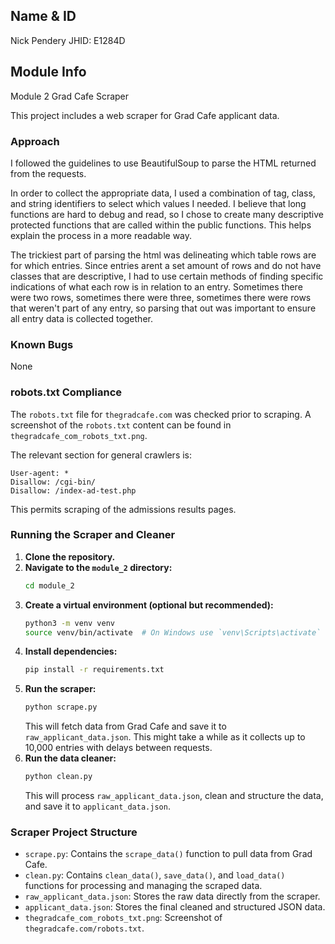 ## Name & ID
Nick Pendery
JHID: E1284D

## Module Info
Module 2
Grad Cafe Scraper

This project includes a web scraper for Grad Cafe applicant data.

### Approach
I followed the guidelines to use BeautifulSoup to parse the HTML returned from the requests.

In order to collect the appropriate data, I used a combination of tag, class, and string identifiers to select which values I needed. I believe that long functions are hard to debug and read, so I chose to create many descriptive protected functions that are called within the public functions. This helps explain the process in a more readable way.

The trickiest part of parsing the html was delineating which table rows are for which entries. Since entries arent a set amount of rows and do not have classes that are descriptive, I had to use certain methods of finding specific indications of what each row is in relation to an entry. Sometimes there were two rows, sometimes there were three, sometimes there were rows that weren't part of any entry, so parsing that out was important to ensure all entry data is collected together.

### Known Bugs
None

### robots.txt Compliance

The `robots.txt` file for `thegradcafe.com` was checked prior to scraping. A screenshot of the `robots.txt` content can be found in `thegradcafe_com_robots_txt.png`.

The relevant section for general crawlers is:
```
User-agent: *
Disallow: /cgi-bin/
Disallow: /index-ad-test.php
```
This permits scraping of the admissions results pages.

### Running the Scraper and Cleaner

1.  **Clone the repository.**
2.  **Navigate to the `module_2` directory:**
    ```bash
    cd module_2
    ```
3.  **Create a virtual environment (optional but recommended):**
    ```bash
    python3 -m venv venv
    source venv/bin/activate  # On Windows use `venv\Scripts\activate`
    ```
4.  **Install dependencies:**
    ```bash
    pip install -r requirements.txt
    ```
5.  **Run the scraper:**
    ```bash
    python scrape.py
    ```
    This will fetch data from Grad Cafe and save it to `raw_applicant_data.json`. This might take a while as it collects up to 10,000 entries with delays between requests.
6.  **Run the data cleaner:**
    ```bash
    python clean.py
    ```
    This will process `raw_applicant_data.json`, clean and structure the data, and save it to `applicant_data.json`.

### Scraper Project Structure

-   `scrape.py`: Contains the `scrape_data()` function to pull data from Grad Cafe.
-   `clean.py`: Contains `clean_data()`, `save_data()`, and `load_data()` functions for processing and managing the scraped data.
-   `raw_applicant_data.json`: Stores the raw data directly from the scraper.
-   `applicant_data.json`: Stores the final cleaned and structured JSON data.
-   `thegradcafe_com_robots_txt.png`: Screenshot of `thegradcafe.com/robots.txt`.


